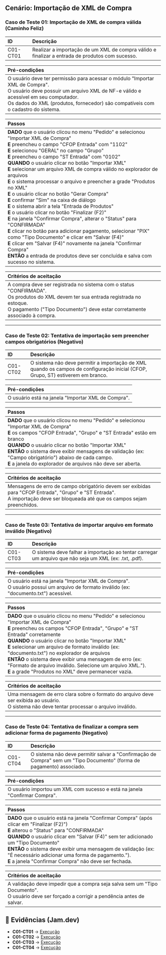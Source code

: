 ## Cenário: Importação de XML de Compra

### Caso de Teste 01: Importação de XML de compra válida (Caminho Feliz)

| ID | Descrição |
| :------- | :------------------------------------------------------------------------------------------------- |
| C01-CT01 | Realizar a importação de um XML de compra válido e finalizar a entrada de produtos com sucesso. |

| **Pré-condições** |
| :----------------------------------------------------------------------------------------------------------------------------------------------------------- |
| O usuário deve ter permissão para acessar o módulo "Importar XML de Compra".<br>O usuário deve possuir um arquivo XML de NF-e válido e acessível em seu computador.<br>Os dados do XML (produtos, fornecedor) são compatíveis com o cadastro do sistema. |

| **Passos** |
| :------------------------------------------------------------------------------------------------------------------------------------------------------------------------------------------------------------------------------------------------------------------------------------------------------------------------------------------------------------------------------------------------------------------------------------------------------------------------------------------------------------------------------------------------------------------------------------------------------------------------ |
| **DADO** que o usuário clicou no menu "Pedido" e selecionou "Importar XML de Compra"<br>**E** preencheu o campo "CFOP Entrada" com "1102"<br>**E** selecionou "GERAL" no campo "Grupo"<br>**E** preencheu o campo "ST Entrada" com "0102"<br>**QUANDO** o usuário clicar no botão "Importar XML"<br>**E** selecionar um arquivo XML de compra válido no explorador de arquivos<br>**E** o sistema processar o arquivo e preencher a grade "Produtos no XML"<br>**E** o usuário clicar no botão "Gerar Compra"<br>**E** confirmar "Sim" na caixa de diálogo<br>**E** o sistema abrir a tela "Entrada de Produtos"<br>**E** o usuário clicar no botão "Finalizar (F2)"<br>**E** na janela "Confirmar Compra", alterar o "Status" para "CONFIRMADA"<br>**E** clicar no botão para adicionar pagamento, selecionar "PIX" como "Tipo Documento" e clicar em "Salvar (F4)"<br>**E** clicar em "Salvar (F4)" novamente na janela "Confirmar Compra"<br>**ENTÃO** a entrada de produtos deve ser concluída e salva com sucesso no sistema. |

| **Critérios de aceitação** |
| :--------------------------------------------------------------------------------------------------------------------------------------------------------- |
| A compra deve ser registrada no sistema com o status "CONFIRMADA".<br>Os produtos do XML devem ter sua entrada registrada no estoque.<br>O pagamento ("Tipo Documento") deve estar corretamente associado à compra. |

---

### Caso de Teste 02: Tentativa de importação sem preencher campos obrigatórios (Negativo)

| ID | Descrição |
| :------- | :------------------------------------------------------------------------------------------------------------------------------------ |
| C01-CT02 | O sistema não deve permitir a importação de XML quando os campos de configuração inicial (CFOP, Grupo, ST) estiverem em branco. |

| **Pré-condições** |
| :------------------------------------------------------------ |
| O usuário está na janela "Importar XML de Compra". |

| **Passos** |
| :--------------------------------------------------------------------------------------------------------------------------------------------------------------------------------------------------------------------------------------------------------- |
| **DADO** que o usuário clicou no menu "Pedido" e selecionou "Importar XML de Compra"<br>**E** os campos "CFOP Entrada", "Grupo" e "ST Entrada" estão em branco<br>**QUANDO** o usuário clicar no botão "Importar XML"<br>**ENTÃO** o sistema deve exibir mensagens de validação (ex: "Campo obrigatório") abaixo de cada campo.<br>**E** a janela do explorador de arquivos não deve ser aberta. |

| **Critérios de aceitação** |
| :----------------------------------------------------------------------------------------------------------------------------------- |
| Mensagens de erro de campo obrigatório devem ser exibidas para "CFOP Entrada", "Grupo" e "ST Entrada".<br>A importação deve ser bloqueada até que os campos sejam preenchidos. |

---

### Caso de Teste 03: Tentativa de importar arquivo em formato inválido (Negativo)

| ID | Descrição |
| :------- | :----------------------------------------------------------------------------------------------------------- |
| C01-CT03 | O sistema deve falhar a importação ao tentar carregar um arquivo que não seja um XML (ex: .txt, .pdf). |

| **Pré-condições** |
| :------------------------------------------------------------------------------------------------------------------------------------------ |
| O usuário está na janela "Importar XML de Compra".<br>O usuário possui um arquivo de formato inválido (ex: "documento.txt") acessível. |

| **Passos** |
| :---------------------------------------------------------------------------------------------------------------------------------------------------------------------------------------------------------------------------------------------------------------------------------------------------------------------------------------------------------------------------------------- |
| **DADO** que o usuário clicou no menu "Pedido" e selecionou "Importar XML de Compra"<br>**E** preencheu os campos "CFOP Entrada", "Grupo" e "ST Entrada" corretamente<br>**QUANDO** o usuário clicar no botão "Importar XML"<br>**E** selecionar um arquivo de formato inválido (ex: "documento.txt") no explorador de arquivos<br>**ENTÃO** o sistema deve exibir uma mensagem de erro (ex: "Formato de arquivo inválido. Selecione um arquivo XML.").<br>**E** a grade "Produtos no XML" deve permanecer vazia. |

| **Critérios de aceitação** |
| :------------------------------------------------------------------------------------------------------ |
| Uma mensagem de erro clara sobre o formato do arquivo deve ser exibida ao usuário.<br>O sistema não deve tentar processar o arquivo inválido. |

---

### Caso de Teste 04: Tentativa de finalizar a compra sem adicionar forma de pagamento (Negativo)

| ID | Descrição |
| :------- | :------------------------------------------------------------------------------------------------------------------------------ |
| C01-CT04 | O sistema não deve permitir salvar a "Confirmação de Compra" sem um "Tipo Documento" (forma de pagamento) associado. |

| **Pré-condições** |
| :--------------------------------------------------------------------------------- |
| O usuário importou um XML com sucesso e está na janela "Confirmar Compra". |

| **Passos** |
| :-------------------------------------------------------------------------------------------------------------------------------------------------------------------------------------------------------------------------------------------------------------------------------------------------------------------------------- |
| **DADO** que o usuário está na janela "Confirmar Compra" (após clicar em "Finalizar (F2)")<br>**E** alterou o "Status" para "CONFIRMADA"<br>**QUANDO** o usuário clicar em "Salvar (F4)" sem ter adicionado um "Tipo Documento"<br>**ENTÃO** o sistema deve exibir uma mensagem de validação (ex: "É necessário adicionar uma forma de pagamento.").<br>**E** a janela "Confirmar Compra" não deve ser fechada. |

| **Critérios de aceitação** |
| :-------------------------------------------------------------------------------------------------------------------------- |
| A validação deve impedir que a compra seja salva sem um "Tipo Documento".<br>O usuário deve ser forçado a corrigir a pendência antes de salvar. |

## 🔗 Evidências (Jam.dev)

- **C01-CT01** → [Execução](google.drive)  
- **C01-CT02** → [Execução](google.drive) 
- **C01-CT03** → [Execução](google.drive)
- **C01-CT04** → [Execução](google.drive) 
